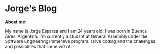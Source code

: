 # Jorge's Blog

__About me:__
 
 My name is Jorge Esparza and I am 24 years old. I was born in Buenos Aires, Argentina. I'm currently a student at General Assembly under the Software Engineering Immersive program. I love coding and the challenges and possiblities that come with it.
